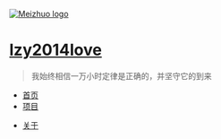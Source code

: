 <!-- ![Meizhuo logo](../img/favicon.ico) -->
[![Meizhuo logo](https://avatars0.githubusercontent.com/u/23011780?s=460&v=4 "回到首页")](https://lzy2014love.github.io/silentor/)
# [lzy2014love](.)

> 我始终相信一万小时定律是正确的，并坚守它的到来

- [首页](https://lzy2014love.github.io/silentor/)
- [项目](https://github.com/lzy2014love)
<!-- - [文档](docs/readme.md) -->
<!-- - [专业](profession.md) -->
- [关于](about.md)
